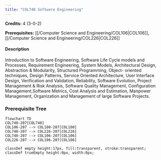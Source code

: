 ```yaml
---
title: "COL740 Software Engineering"
---
```

**Credits:** 4 (3-0-2)

**Prerequisites:** [[/Computer Science and Engineering/COL106|COL106]], [[/Computer Science and Engineering/COL226|COL226]]

#### Description
Introduction to Software Engineering, Software Life Cycle models and Processes, Requirement Engineering, System Models, Architectural Design, Abstraction & Modularity, Structured Programming, Object- oriented techniques, Design Patterns, Service Oriented Architecture, User Interface Design, Verification and Validation, Reliability, Software Evolution, Project Management & Risk Analysis, Software Quality Management, Configuration Management,Software Metrics, Cost Analysis and Estimation, Manpower Management, Organization and Management of large Software Projects.

### Prerequisite Tree

```mermaid
flowchart TD
COL740-207[COL740]
COL106-207 --> COL100-207[COL100]
COL740-207 --> COL226-207[COL226]
COL740-207 --> COL106-207[COL106]
COL226-207 --> COL106-207[COL106]

classDef empty height:17px, fill:transparent, stroke:transparent;
classDef trueEmpty height:0px, width:0px;
```